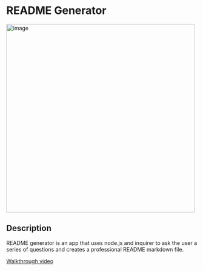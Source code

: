 # README Generator

<img width="497" alt="image" src="https://user-images.githubusercontent.com/112898278/226428594-1028f9a6-cebc-4a50-b0fb-80c0aab009dd.png">

## Description

README generator is an app that uses node.js and inquirer to ask the user a series of questions and creates a professional README markdown file.

[Walkthrough video](https://drive.google.com/file/d/1nzCafouoAxWRaLXPXPrnmKb-7bAG60ai/view?usp=sharing)
